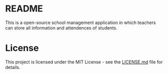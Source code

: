 # README
This is a open-source school management application in which teachers can store all information and attendences of students.

# License

This project is licensed under the MIT License - see the [LICENSE.md](https://github.com/Ozarion/School-management-app/blob/master/LICENSE.md) file for details.
